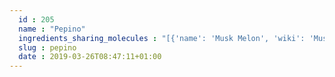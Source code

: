 ```yaml
---
  id : 205
  name : "Pepino"
  ingredients_sharing_molecules : "[{'name': 'Musk Melon', 'wiki': 'Muskmelon', 'id': 192, 'category': 'Fruit', 'common_molecules': [5362792, 7997, 5362720, 8918, 8914]}, {'name': 'Apple', 'wiki': 'Apple', 'id': 162, 'category': 'Fruit', 'common_molecules': [11527, 8914, 7997, 8918]}, {'name': 'Grape', 'wiki': 'Grape', 'id': 182, 'category': 'Fruit', 'common_molecules': [11527, 8914, 7997, 8918]}, {'name': 'Beer', 'wiki': 'Beer', 'id': 9, 'category': 'Beverage Alcoholic', 'common_molecules': [8914, 7997, 8918]}, {'name': 'Wine', 'wiki': 'Wine', 'id': 32, 'category': 'Beverage Alcoholic', 'common_molecules': [11527, 8914, 7997]}]"
  slug : pepino
  date : 2019-03-26T08:47:11+01:00
---
```



